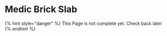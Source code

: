 # Medic Brick Slab

{% hint style="danger" %}
This Page is not complete yet. Check back later
{% endhint %}

